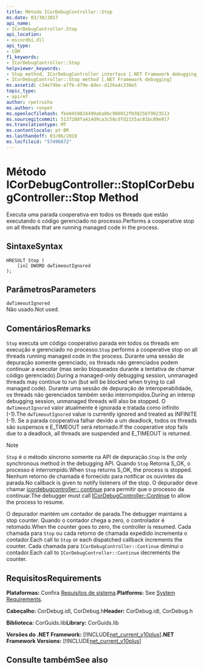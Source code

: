 ```yaml
---
title: Método ICorDebugController::Stop
ms.date: 03/30/2017
api_name:
- ICorDebugController.Stop
api_location:
- mscordbi.dll
api_type:
- COM
f1_keywords:
- ICorDebugController::Stop
helpviewer_keywords:
- Stop method, ICorDebugController interface [.NET Framework debugging]
- ICorDebugController::Stop method [.NET Framework debugging]
ms.assetid: c34e79be-a7fb-479e-8dec-d126a4c330e5
topic_type:
- apiref
author: rpetrusha
ms.author: ronpet
ms.openlocfilehash: fbe0459824499aba86c908012f038256f9923513
ms.sourcegitcommit: 5137208fa414d9ca3c58cdfd2155ac81bc89e917
ms.translationtype: MT
ms.contentlocale: pt-BR
ms.lasthandoff: 03/06/2019
ms.locfileid: "57496672"
---
```

# <a name="icordebugcontrollerstop-method"></a><span data-ttu-id="1af49-102">Método ICorDebugController::Stop</span><span class="sxs-lookup"><span data-stu-id="1af49-102">ICorDebugController::Stop Method</span></span>
<span data-ttu-id="1af49-103">Executa uma parada cooperativa em todos os threads que estão executando o código gerenciado no processo.</span><span class="sxs-lookup"><span data-stu-id="1af49-103">Performs a cooperative stop on all threads that are running managed code in the process.</span></span>  
  
## <a name="syntax"></a><span data-ttu-id="1af49-104">Sintaxe</span><span class="sxs-lookup"><span data-stu-id="1af49-104">Syntax</span></span>  
  
```  
HRESULT Stop (  
    [in] DWORD dwTimeoutIgnored  
);  
```  
  
## <a name="parameters"></a><span data-ttu-id="1af49-105">Parâmetros</span><span class="sxs-lookup"><span data-stu-id="1af49-105">Parameters</span></span>  
 `dwTimeoutIgnored`  
 <span data-ttu-id="1af49-106">Não usado.</span><span class="sxs-lookup"><span data-stu-id="1af49-106">Not used.</span></span>  
  
## <a name="remarks"></a><span data-ttu-id="1af49-107">Comentários</span><span class="sxs-lookup"><span data-stu-id="1af49-107">Remarks</span></span>  
 <span data-ttu-id="1af49-108">`Stop` executa um código cooperativo parada em todos os threads em execução e gerenciado no processo.</span><span class="sxs-lookup"><span data-stu-id="1af49-108">`Stop` performs a cooperative stop on all threads running managed code in the process.</span></span> <span data-ttu-id="1af49-109">Durante uma sessão de depuração somente gerenciado, os threads não gerenciados podem continuar a executar (mas serão bloqueados durante a tentativa de chamar código gerenciado).</span><span class="sxs-lookup"><span data-stu-id="1af49-109">During a managed-only debugging session, unmanaged threads may continue to run (but will be blocked when trying to call managed code).</span></span> <span data-ttu-id="1af49-110">Durante uma sessão de depuração de interoperabilidade, os threads não gerenciados também serão interrompidos.</span><span class="sxs-lookup"><span data-stu-id="1af49-110">During an interop debugging session, unmanaged threads will also be stopped.</span></span> <span data-ttu-id="1af49-111">O `dwTimeoutIgnored` valor atualmente é ignorada e tratada como infinito (-1).</span><span class="sxs-lookup"><span data-stu-id="1af49-111">The `dwTimeoutIgnored` value is currently ignored and treated as INFINITE (-1).</span></span> <span data-ttu-id="1af49-112">Se a parada cooperativa falhar devido a um deadlock, todos os threads são suspensos e E_TIMEOUT será retornado.</span><span class="sxs-lookup"><span data-stu-id="1af49-112">If the cooperative stop fails due to a deadlock, all threads are suspended and E_TIMEOUT is returned.</span></span>  
  
> [!NOTE]
>  <span data-ttu-id="1af49-113">`Stop` é o método síncrono somente na API de depuração.</span><span class="sxs-lookup"><span data-stu-id="1af49-113">`Stop` is the only synchronous method in the debugging API.</span></span> <span data-ttu-id="1af49-114">Quando `Stop` Retorna S_OK, o processo é interrompido.</span><span class="sxs-lookup"><span data-stu-id="1af49-114">When `Stop` returns S_OK, the process is stopped.</span></span> <span data-ttu-id="1af49-115">Nenhum retorno de chamada é fornecido para notificar os ouvintes da parada.</span><span class="sxs-lookup"><span data-stu-id="1af49-115">No callback is given to notify listeners of the stop.</span></span> <span data-ttu-id="1af49-116">O depurador deve chamar [icordebugcontroller:: continue](../../../../docs/framework/unmanaged-api/debugging/icordebugcontroller-continue-method.md) para permitir que o processo da continuar.</span><span class="sxs-lookup"><span data-stu-id="1af49-116">The debugger must call [ICorDebugController::Continue](../../../../docs/framework/unmanaged-api/debugging/icordebugcontroller-continue-method.md) to allow the process to resume.</span></span>  
  
 <span data-ttu-id="1af49-117">O depurador mantém um contador de parada.</span><span class="sxs-lookup"><span data-stu-id="1af49-117">The debugger maintains a stop counter.</span></span> <span data-ttu-id="1af49-118">Quando o contador chega a zero, o controlador é retomado.</span><span class="sxs-lookup"><span data-stu-id="1af49-118">When the counter goes to zero, the controller is resumed.</span></span> <span data-ttu-id="1af49-119">Cada chamada para `Stop` ou cada retorno de chamada expedido incrementa o contador.</span><span class="sxs-lookup"><span data-stu-id="1af49-119">Each call to `Stop` or each dispatched callback increments the counter.</span></span> <span data-ttu-id="1af49-120">Cada chamada para `ICorDebugController::Continue` diminui o contador.</span><span class="sxs-lookup"><span data-stu-id="1af49-120">Each call to `ICorDebugController::Continue` decrements the counter.</span></span>  
  
## <a name="requirements"></a><span data-ttu-id="1af49-121">Requisitos</span><span class="sxs-lookup"><span data-stu-id="1af49-121">Requirements</span></span>  
 <span data-ttu-id="1af49-122">**Plataformas:** Confira [Requisitos de sistema](../../../../docs/framework/get-started/system-requirements.md).</span><span class="sxs-lookup"><span data-stu-id="1af49-122">**Platforms:** See [System Requirements](../../../../docs/framework/get-started/system-requirements.md).</span></span>  
  
 <span data-ttu-id="1af49-123">**Cabeçalho:** CorDebug.idl, CorDebug.h</span><span class="sxs-lookup"><span data-stu-id="1af49-123">**Header:** CorDebug.idl, CorDebug.h</span></span>  
  
 <span data-ttu-id="1af49-124">**Biblioteca:** CorGuids.lib</span><span class="sxs-lookup"><span data-stu-id="1af49-124">**Library:** CorGuids.lib</span></span>  
  
 <span data-ttu-id="1af49-125">**Versões do .NET Framework:** [!INCLUDE[net_current_v10plus](../../../../includes/net-current-v10plus-md.md)]</span><span class="sxs-lookup"><span data-stu-id="1af49-125">**.NET Framework Versions:** [!INCLUDE[net_current_v10plus](../../../../includes/net-current-v10plus-md.md)]</span></span>  
  
## <a name="see-also"></a><span data-ttu-id="1af49-126">Consulte também</span><span class="sxs-lookup"><span data-stu-id="1af49-126">See also</span></span>

